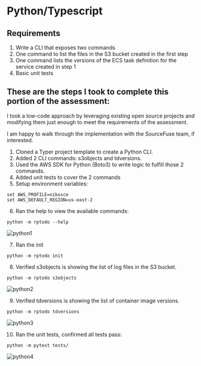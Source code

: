 # Python/Typescript

## Requirements

1. Write a CLI that exposes two commands
2. One command to list the files in the S3 bucket created in the first step
3. One command lists the versions of the ECS task definition for the service created in step 1
4. Basic unit tests

## These are the steps I took to complete this portion of the assessment:

I took a low-code approach by leveraging existing open source projects and modifying them just enough to meet the requirements of the assessment.

I am happy to walk through the implementation with the SourceFuse team, if interested.

1. Cloned a Typer project template to create a Python CLI.
2. Added 2 CLI commands: s3objects and tdversions.
3. Used the AWS SDK for Python (Boto3) to write logic to fulfill those 2 commands.
4. Added unit tests to cover the 2 commands
5. Setup environment variables:
```
set AWS_PROFILE=nikosce
set AWS_DEFAULT_REGION=us-east-2
```
6. Ran the help to view the available commands:
```
python -m rptodo --help  
```
![python1](https://github.com/timclark-ai/sf-assessment-cli/assets/24612753/135dc96b-549d-47ed-8177-6d827b1bbfc8)

7. Ran the init
```
python -m rptodo init
```
8. Verified s3objects is showing the list of log files in the S3 bucket.
```
python -m rptodo s3objects
```
![python2](https://github.com/timclark-ai/sf-assessment-cli/assets/24612753/604e5355-9cfc-48ee-ba48-093c289f2f3d)

9. Verified tdversions is showing the list of container image versions.
```
python -m rptodo tdversions
```
![python3](https://github.com/timclark-ai/sf-assessment-cli/assets/24612753/6ec32fa6-d4ee-4d10-9ff1-2360b4523506)

10. Ran the unit tests, confirmed all tests pass:
```
python -m pytest tests/
```
![python4](https://github.com/timclark-ai/sf-assessment-cli/assets/24612753/dd24f225-98f4-458a-9278-e8b1e06b184a)
